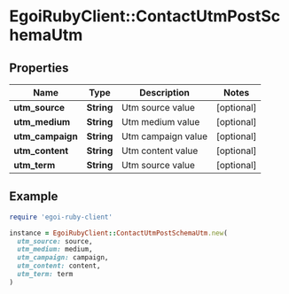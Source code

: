 # EgoiRubyClient::ContactUtmPostSchemaUtm

## Properties

| Name | Type | Description | Notes |
| ---- | ---- | ----------- | ----- |
| **utm_source** | **String** | Utm source value | [optional] |
| **utm_medium** | **String** | Utm medium value | [optional] |
| **utm_campaign** | **String** | Utm campaign value | [optional] |
| **utm_content** | **String** | Utm content value | [optional] |
| **utm_term** | **String** | Utm source value | [optional] |

## Example

```ruby
require 'egoi-ruby-client'

instance = EgoiRubyClient::ContactUtmPostSchemaUtm.new(
  utm_source: source,
  utm_medium: medium,
  utm_campaign: campaign,
  utm_content: content,
  utm_term: term
)
```

